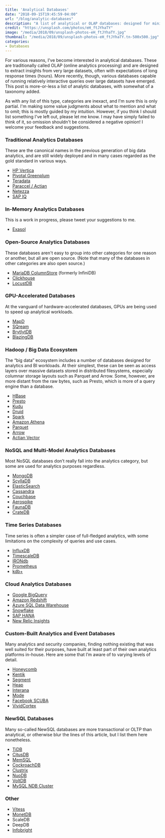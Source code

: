 ```yaml
---
title: 'Analytical Databases'
date: "2018-09-15T19:45:59-04:00"
url: "/blog/analytic-databases"
description: "A list of analytical or OLAP databases: designed for mining insights from extremely large datasets."
credit: "https://unsplash.com/photos/eH_ftJYhaTY"
image: "/media/2018/09/unsplash-photos-eH_ftJYhaTY.jpg"
thumbnail: "/media/2018/09/unsplash-photos-eH_ftJYhaTY.tn-500x500.jpg"
categories:
- Databases
---
```

For various reasons, I've become interested in analytical databases.
These are traditionally called OLAP (online analytics processing) and are designed to extract insights from very large datasets, often with expectations of long response times (hours).
More recently, though, various databases capable of running relatively interactive queries over large datasets have emerged.
This post is more-or-less a list of analytic databases, with somewhat of a taxonomy added.
<!--more-->

As with any list of this type, categories are inexact, and I'm sure this is only partial.
I'm making some value judgments about what to mention and what to omit; this is mostly guided by my intuition.
However, if you think I should list something I've left out, please let me know.
I may have simply failed to think of it, so omission shouldn't be considered a negative opinion!
I welcome your feedback and suggestions.

### Traditional Analytics Databases

These are the canonical names in the previous generation of big data analytics, and are still widely deployed and in many cases regarded as the gold standard in various ways.

* [HP Vertica](https://www.vertica.com/)
* [Pivotal Greenplum](https://pivotal.io/pivotal-greenplum)
* [Teradata](https://www.teradata.com/)
* [Paraccel / Actian](https://www.actian.com/)
* [Netezza](https://www.ibm.com/analytics/netezza)
* [SAP IQ](https://www.sap.com/products/sybase-iq-big-data-management.html)

### In-Memory Analytics Databases

This is a work in progress, please tweet your suggestions to me.

* [Exasol](https://www.exasol.com/)

### Open-Source Analytics Databases

These databases aren't easy to group into other categories for one reason or another, but all are open source.
(Note that many of the databases in other categories are also open source.)

* [MariaDB ColumnStore](https://mariadb.com/products/technology/columnstore) (formerly InfiniDB)
* [Clickhouse](https://clickhouse.yandex/)
* [LocustDB](https://github.com/cswinter/LocustDB)

### GPU-Accelerated Databases

At the vanguard of hardware-accelerated databases, GPUs are being used to speed up analytical workloads.

* [MapD](https://www.mapd.com/platform/)
* [SQream](https://sqream.com/)
* [BrytlytDB](https://www.brytlyt.com/)
* [BlazingDB](https://blazingdb.com/)

### Hadoop / Big Data Ecosystem

The “big data” ecosystem includes a number of databases designed for analytics and BI workloads. At their simplest, these can be seen as access layers over massive datasets stored in distributed filesystems, especially columnar storage layouts such as Parquet and Arrow. Some, however, are more distant from the raw bytes, such as Presto, which is more of a query engine than a database.

* [HBase](https://hbase.apache.org/)
* [Presto](https://prestodb.io/)
* [Kudu](https://kudu.apache.org/)
* [Druid](http://druid.io/)
* [Spark](https://spark.apache.org/)
* [Amazon Athena](https://aws.amazon.com/athena/)
* [Parquet](https://parquet.apache.org/)
* [Arrow](https://arrow.apache.org/)
* [Actian Vector](https://www.actian.com/)

### NoSQL and Multi-Model Analytics Databases

Most NoSQL databases don’t really fall into the analytics category, but some are used for analytics purposes regardless.

* [MongoDB](https://www.mongodb.com/)
* [ScyllaDB](https://www.scylladb.com/)
* [ElasticSearch](https://www.elastic.co/)
* [Cassandra](https://cassandra.apache.org/)
* [Couchbase](https://www.couchbase.com/)
* [Aerospike](https://www.aerospike.com/)
* [FaunaDB](https://fauna.com/)
* [CrateDB](https://crate.io/)

### Time Series Databases

Time series is often a simpler case of full-fledged analytics, with some limitations on the complexity of queries and use cases.

* [InfluxDB](https://www.influxdata.com/)
* [TimescaleDB](https://www.timescale.com/)
* [IRONdb](https://www.irondb.io/)
* [Prometheus](https://prometheus.io/)
* [kdb+](https://kx.com/)

### Cloud Analytics Databases

* [Google BigQuery](https://cloud.google.com/bigquery/)
* [Amazon Redshift](https://aws.amazon.com/redshift/)
* [Azure SQL Data Warehouse](https://azure.microsoft.com/en-us/services/sql-data-warehouse/)
* [Snowflake](https://www.snowflake.com/)
* [SAP HANA](https://www.sap.com/products/hana.html)
* [New Relic Insights](https://newrelic.com/insights)

### Custom-Built Analytics and Event Databases

Many analytics and security companies, finding nothing existing that was well suited for their purposes, have built at least part of their own analytics platforms in-house. Here are some that I’m aware of to varying levels of detail.

* [Honeycomb](https://www.honeycomb.io/)
* [Kentik](https://www.kentik.com/)
* [Segment](https://segment.com/)
* [Heap](https://heapanalytics.com/)
* [Interana](https://www.interana.com)
* [Mode](https://modeanalytics.com/)
* [Facebook SCUBA](https://research.fb.com/publications/scuba-diving-into-data-at-facebook/)
* [VividCortex](https://www.vividcortex.com/)

### NewSQL Databases

Many so-called NewSQL databases are more transactional or OLTP than analytical, or otherwise blur the lines of this article, but I list them here nonetheless.

* [TiDB](https://www.pingcap.com/en/)
* [CitusDB](https://www.citusdata.com/)
* [MemSQL](https://www.memsql.com/)
* [CockroachDB](https://www.cockroachlabs.com/)
* [Clustrix](https://www.clustrix.com/)
* [NuoDB](http://www.nuodb.com/)
* [VoltDB](https://www.voltdb.com/)
* [MySQL NDB Cluster](https://www.mysql.com/products/cluster/)

### Other

* [Vitess](https://vitess.io/)
* [MonetDB](https://www.monetdb.org/)
* ScaleDB
* DeepDB
* [Infobright](http://www.ignitetech.com/solutions/information-technology/infobrightdb)
